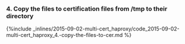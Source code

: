 <!-- post: -->


### 4. Copy the files to certification files from /tmp to their directory



{%include _inlines/2015-09-02-multi-cert_haproxy/code_2015-09-02-multi-cert_haproxy_4.-copy-the-files-to-cer.md %}



